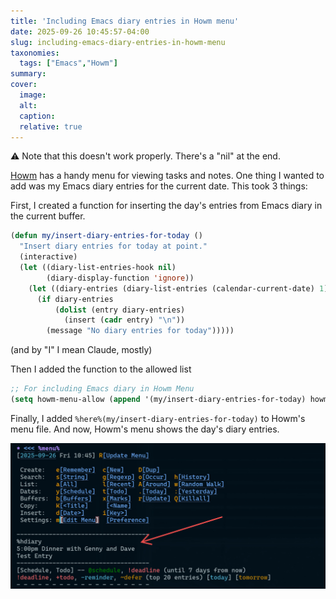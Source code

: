 ```yaml
---
title: 'Including Emacs diary entries in Howm menu'
date: 2025-09-26 10:45:57-04:00
slug: including-emacs-diary-entries-in-howm-menu
taxonomies:
  tags: ["Emacs","Howm"]
summary: 
cover: 
  image: 
  alt: 
  caption: 
  relative: true
---
```


⚠️ Note that this doesn't work properly. There's a "nil" at the end.

[Howm](https://github.com/kaorahi/howm) has a handy menu for viewing tasks and notes. One thing I wanted to add was my Emacs diary entries for the current date. This took 3 things:

First, I created a function for inserting the day's entries from Emacs diary in the current buffer.

```lisp
(defun my/insert-diary-entries-for-today ()
  "Insert diary entries for today at point."
  (interactive)
  (let ((diary-list-entries-hook nil)
        (diary-display-function 'ignore))
    (let ((diary-entries (diary-list-entries (calendar-current-date) 1)))
      (if diary-entries
          (dolist (entry diary-entries)
            (insert (cadr entry) "\n"))
        (message "No diary entries for today")))))
```

(and by "I" I mean Claude, mostly)

Then I added the function to the allowed list

```lisp
;; For including Emacs diary in Howm Menu
(setq howm-menu-allow (append '(my/insert-diary-entries-for-today) howm-menu-allow))
```

Finally, I added `%here%(my/insert-diary-entries-for-today)` to Howm's menu file. And now, Howm's menu shows the day's diary entries.

![Screenshot of Howm Menu](howm-menu.jpg "Screenshot of Howm Menu")
